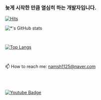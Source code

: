 ### 늦게 시작한 만큼 열심히 하는 개발자입니다.

[![Hits](https://hits.seeyoufarm.com/api/count/incr/badge.svg?url=https%3A%2F%2Fgithub.com%2Fnamsh1125&count_bg=%2379C83D&title_bg=%23555555&icon=&icon_color=%23E7E7E7&title=hits&edge_flat=false)](https://hits.seeyoufarm.com)

<!--
**namsh1125/namsh1125** is a ✨ _special_ ✨ repository because its `README.md` (this file) appears on your GitHub profile.

Here are some ideas to get you started:

- 🔭 I’m currently working on ...
- 🌱 I’m currently learning ...
- 👯 I’m looking to collaborate on ...
- 🤔 I’m looking for help with ...
- 💬 Ask me about ...

- 😄 Pronouns: ...
- ⚡ Fun fact: ...
-->

![*'s GitHub stats](https://github-readme-stats.vercel.app/api?username=namsh1125&show_icons=true&theme=tokyonight)

<br>

[![Top Langs](https://github-readme-stats.vercel.app/api/top-langs/?username=namsh1125&layout=compact)](https://github.com/namsh1125/github-readme-stats)

<br>

📫 How to reach me: namsh1125@naver.com

<br><br>

[![Youtube Badge](https://img.shields.io/badge/Youtube-ff0000?style=flat-square&logo=youtube&link=https://www.youtube.com/channel/UCJ-N9hd1SxdmUvNNoqITsPw)](https://www.youtube.com/channel/UCJ-N9hd1SxdmUvNNoqITsPw)
